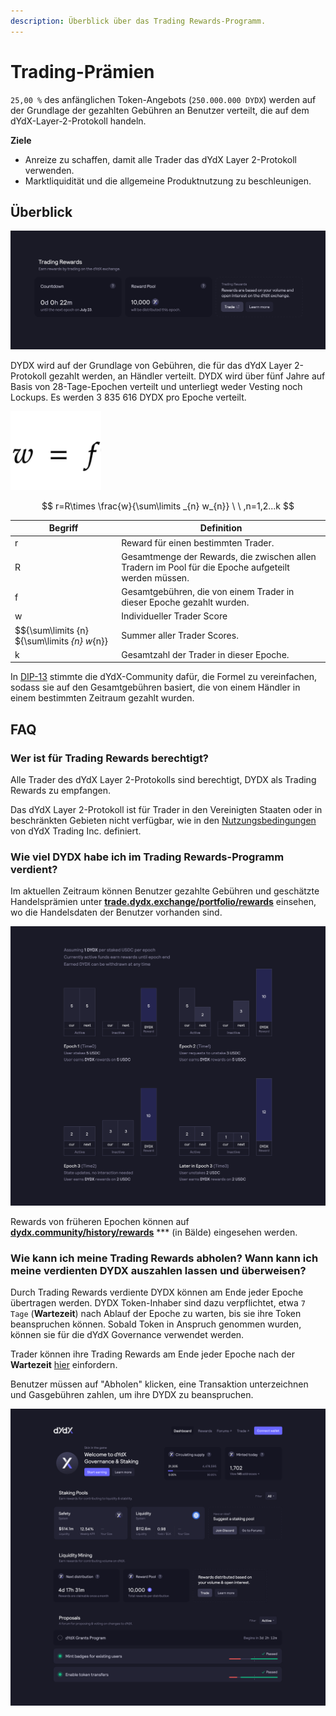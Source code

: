```yaml
---
description: Überblick über das Trading Rewards-Programm.
---
```


# Trading-Prämien

`25,00 %` des anfänglichen Token-Angebots (`250.000.000 DYDX`) werden auf der Grundlage der gezahlten Gebühren an Benutzer verteilt, die auf dem dYdX-Layer-2-Protokoll handeln.

**Ziele**

* Anreize zu schaffen, damit alle Trader das dYdX Layer 2-Protokoll verwenden.
* Marktliquidität und die allgemeine Produktnutzung zu beschleunigen.

## **Überblick**

![Verdienen Sie Rewards durch Trading auf dem dYdX Layer 2-Protokoll](<../.gitbook/assets/image (14) (2) (1).png>)

DYDX wird auf der Grundlage von Gebühren, die für das dYdX Layer 2-Protokoll gezahlt werden, an Händler verteilt. DYDX wird über fünf Jahre auf Basis von 28-Tage-Epochen verteilt und unterliegt weder Vesting noch Lockups. Es werden 3 835 616 DYDX pro Epoche verteilt.

![](<../.gitbook/assets/Screenshot 2022-08-12 at 17.50.17.png>)

$$ r=R\times \frac{w}{\sum\limits _{n} w_{n}} \ \ ,n=1,2...k $$

| Begriff | Definition |
| ---------------------------- | ----------------------------------------------------------------------- |
| r | Reward für einen bestimmten Trader. |
| R | Gesamtmenge der Rewards, die zwischen allen Tradern im Pool für die Epoche aufgeteilt werden müssen. |
| f | Gesamtgebühren, die von einem Trader in dieser Epoche gezahlt wurden. |
| w | Individueller Trader Score |
| $${\sum\limits {n} ${\sum\limits _{n} w_{n}} | Summer aller Trader Scores. |
| k | Gesamtzahl der Trader in dieser Epoche. |

In [DIP-13](https://github.com/dydxfoundation/dip/blob/master/content/dips/DIP-13.md) stimmte die dYdX-Community dafür, die Formel zu vereinfachen, sodass sie auf den Gesamtgebühren basiert, die von einem Händler in einem bestimmten Zeitraum gezahlt wurden.

## FAQ

### Wer ist für Trading Rewards berechtigt?

Alle Trader des dYdX Layer 2-Protokolls sind berechtigt, DYDX als Trading Rewards zu empfangen.

Das dYdX Layer 2-Protokoll ist für Trader in den Vereinigten Staaten oder in beschränkten Gebieten nicht verfügbar, wie in den [Nutzungsbedingungen](https://dydx.exchange/terms) von dYdX Trading Inc. definiert.

### Wie viel DYDX habe ich im Trading Rewards-Programm verdient?

Im aktuellen Zeitraum können Benutzer gezahlte Gebühren und geschätzte Handelsprämien unter [**trade.dydx.exchange/portfolio/rewards**](https://trade.dydx.exchange/portfolio/rewards) einsehen, wo die Handelsdaten der Benutzer vorhanden sind.

![Rewards für die laufende Epoche](<../.gitbook/assets/image (18).png>)

Rewards von früheren Epochen können auf [**dydx.community/history/rewards**](https://dydx.community/history/rewards) \*\*\* (in Bälde) eingesehen werden.

### Wie kann ich meine Trading Rewards abholen? Wann kann ich meine verdienten DYDX auszahlen lassen und überweisen?

Durch Trading Rewards verdiente DYDX können am Ende jeder Epoche übertragen werden. DYDX Token-Inhaber sind dazu verpflichtet, etwa `7 Tage` (**Wartezeit**) nach Ablauf der Epoche zu warten, bis sie ihre Token beanspruchen können.  Sobald Token in Anspruch genommen wurden, können sie für die dYdX Governance verwendet werden.

Trader können ihre Trading Rewards am Ende jeder Epoche nach der **Wartezeit** [hier](https://dydx.community/dashboard) einfordern.

Benutzer müssen auf "Abholen" klicken, eine Transaktion unterzeichnen und Gasgebühren zahlen, um ihre DYDX zu beanspruchen.

![Portfolio-Übersicht der Rewards](<../.gitbook/assets/image (20).png>)

